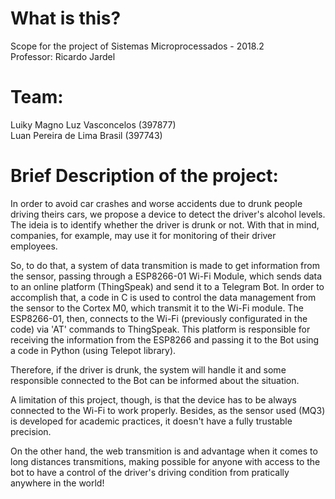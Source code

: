 # What is this?
Scope for the project of Sistemas Microprocessados - 2018.2  
Professor: Ricardo Jardel

# Team:
Luiky Magno Luz Vasconcelos (397877)  
Luan Pereira de Lima Brasil (397743)

# Brief Description of the project:  
  In order to avoid car crashes and worse accidents due to drunk people driving theirs cars, we propose a device to detect the driver's alcohol levels. The ideia is to identify whether the driver is drunk or not. With that in mind, companies, for example, may use it for monitoring of their driver employees.
  
  So, to do that, a system of data transmition is made to get information from the sensor, passing through a ESP8266-01 Wi-Fi Module, which sends data to an online platform (ThingSpeak) and send it to a Telegram Bot. In order to accomplish that, a code in C is used to control the data management from the sensor to the Cortex M0, which transmit it to the Wi-Fi module. The ESP8266-01, then, connects to the Wi-Fi (previously configurated in the code) via 'AT' commands to ThingSpeak. This platform is responsible for receiving the information from the ESP8266 and passing it to the Bot using a code in Python (using Telepot library).
  
  Therefore, if the driver is drunk, the system will handle it and some responsible connected to the Bot can be informed about the situation.
  
  A limitation of this project, though, is that the device has to be always connected to the Wi-Fi to work properly. Besides, as the sensor used (MQ3) is developed for academic practices, it doesn't have a fully trustable precision. 
  
  On the other hand, the web transmition is and advantage when it comes to long distances transmitions, making possible for anyone with access to the bot to have a control of the driver's driving condition from pratically anywhere in the world!
